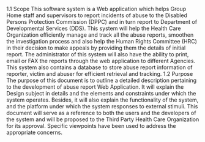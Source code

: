 1.1 Scope
This software system is a Web application which helps Group Home staff and supervisors to report incidents of abuse to the Disabled Persons Protection Commission (DPPC) and in turn report to Department of Developmental Services (DDS). This system will help the Health Care Organization efficiently manage and track all the abuse reports, smoothen the investigation process and also help the Human Rights Committee (HRC) in their decision to make appeals by providing them the details of initial report.
The administrator of this system will also have the ability to print, email or FAX the reports through the web application to different Agencies. This system also contains a database to store abuse report information of reporter, victim and abuser for efficient retrieval and tracking.
1.2 Purpose
The purpose of this document is to outline a detailed description pertaining to the development of abuse report Web Application. It will explain the Design subject in details and the elements and constraints under which the system operates. Besides, it will also explain the functionality of the system, and the platform under which the system responses to external stimuli. This document will serve as a reference to both the users and the developers of the system and will be proposed to the Third Party Health Care Organization for its approval. Specific viewpoints have been used to address the appropriate concerns.
